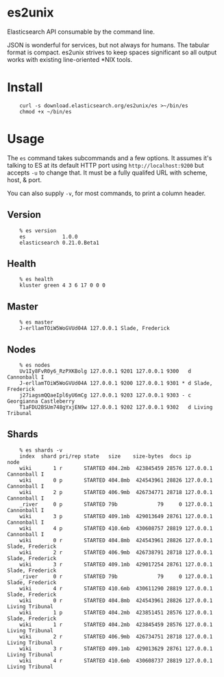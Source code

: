 # es2unix

Elasticsearch API consumable by the command line.

JSON is wonderful for services, but not always for humans.  The
tabular format is compact.  es2unix strives to keep spaces significant
so all output works with existing line-oriented *NIX tools.


# Install

        curl -s download.elasticsearch.org/es2unix/es >~/bin/es
        chmod +x ~/bin/es

# Usage

The `es` command takes subcommands and a few options.  It assumes it's
talking to ES at its default HTTP port using `http://localhost:9200`
but accepts `-u` to change that.  It must be a fully qualifed URL with
scheme, host, & port.

You can also supply `-v`, for most commands, to print a column header.


## Version

        % es version
        es            1.0.0       
        elasticsearch 0.21.0.Beta1


## Health

        % es health
        kluster green 4 3 6 17 0 0 0


## Master

        % es master
        J-erllamTOiW5WoGVUd04A 127.0.0.1 Slade, Frederick

## Nodes

        % es nodes
        Uv1Iy8FvR0y6_RzPXKBolg 127.0.0.1 9201 127.0.0.1 9300   d Cannonball I          
        J-erllamTOiW5WoGVUd04A 127.0.0.1 9200 127.0.0.1 9301 * d Slade, Frederick      
        j27iagsmQQaeIpl6yU6mCg 127.0.0.1 9203 127.0.0.1 9303 - c Georgianna Castleberry
        T1aFDU2BSUm748gYxjEN9w 127.0.0.1 9202 127.0.0.1 9302   d Living Tribunal       


## Shards

        % es shards -v
        index  shard pri/rep state   size    size-bytes  docs ip        node            
        wiki       1 r       STARTED 404.2mb  423845459 28576 127.0.0.1 Cannonball I    
        wiki       0 p       STARTED 404.8mb  424543961 28826 127.0.0.1 Cannonball I    
        wiki       2 p       STARTED 406.9mb  426734771 28718 127.0.0.1 Cannonball I    
        _river     0 p       STARTED 79b             79     0 127.0.0.1 Cannonball I    
        wiki       3 p       STARTED 409.1mb  429013649 28761 127.0.0.1 Cannonball I    
        wiki       4 p       STARTED 410.6mb  430608757 28819 127.0.0.1 Cannonball I    
        wiki       0 r       STARTED 404.8mb  424543961 28826 127.0.0.1 Slade, Frederick
        wiki       2 r       STARTED 406.9mb  426738791 28718 127.0.0.1 Slade, Frederick
        wiki       3 r       STARTED 409.1mb  429017254 28761 127.0.0.1 Slade, Frederick
        _river     0 r       STARTED 79b             79     0 127.0.0.1 Slade, Frederick
        wiki       4 r       STARTED 410.6mb  430611290 28819 127.0.0.1 Slade, Frederick
        wiki       0 r       STARTED 404.8mb  424543961 28826 127.0.0.1 Living Tribunal 
        wiki       1 p       STARTED 404.2mb  423851451 28576 127.0.0.1 Slade, Frederick
        wiki       1 r       STARTED 404.2mb  423845459 28576 127.0.0.1 Living Tribunal 
        wiki       2 r       STARTED 406.9mb  426734751 28718 127.0.0.1 Living Tribunal 
        wiki       3 r       STARTED 409.1mb  429013629 28761 127.0.0.1 Living Tribunal 
        wiki       4 r       STARTED 410.6mb  430608737 28819 127.0.0.1 Living Tribunal 
